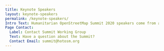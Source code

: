 ```yaml
---
title: Keynote Speakers
layout: keynote-speakers
permalink: /keynote-speakers/
Intro Text: Humanitarian OpenStreetMap Summit 2020 speakers come from around the world bringing expertise, experience, and passion to making an impact on people's lives through mapping.
Page Contact:
  Label: Contact Summit Working Group
  Text: Have a question about the Summit?
  Contact Email: summit@hotosm.org
---
```


